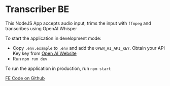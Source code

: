 # Transcriber BE

This NodeJS App accepts audio input, trims the input with `ffmpeg` and transcribes using OpenAI Whisper

To start the application in development mode:
 - Copy `.env.example` to `.env` and add the `OPEN_AI_API_KEY`. Obtain your API Key key from [Open AI Website](https://platform.openai.com/account/api-keys)
 - Run `npm run dev`
 
To run the application in production, run `npm start`


[FE Code on Github](https://github.com/abiodunsulaiman694/transcriber-fe)
